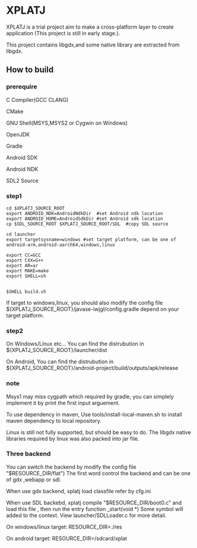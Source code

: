 # XPLATJ

XPLATJ is a trial project aim to make a cross-platform layer to create application (This project is still in early stage.).

This project contains libgdx,and some native library are extracted from libgdx.

## How to build

### prerequire
C Compiler(GCC CLANG)

CMake

GNU Shell(MSYS,MSYS2 or Cygwin on Windows)

OpenJDK

Gradle

Android SDK

Android NDK

SDL2 Source

### step1
```
cd $XPLATJ_SOURCE_ROOT
export ANDROID_NDK=AndroidNdkDir  #set Android ndk location
export ANDROID_HOME=AndroidSdkDir #set Android sdk location
cp $SDL_SOURCE_ROOT $XPLATJ_SOURCE_ROOT/SDL  #copy SDL source

cd launcher
export targetsysname=windows #set target platform, can be one of android-arm,android-aarch64,windows,linux

export CC=GCC
export CXX=G++
export AR=ar
export MAKE=make
export SHELL=sh


$SHELL build.sh
```

If target to windows,linux, you should also modify the config file ${XPLATJ_SOURCE_ROOT}/javase-lwjgl/config.gradle depend on your target platform.

### step2
On Windows/Linux etc... You can find the distrubution in ${XPLATJ_SOURCE_ROOT}/launcher/dist

On Android, You can find the distrubution in ${XPLATJ_SOURCE_ROOT}/android-project/build/outputs/apk/release

### note
Msys1 may miss cygpath which required by gradle, you can simplely implement it by print the first input arguement.

To use dependency in maven, Use tools/install-local-maven.sh to install maven dependency to local repository.

Linux is still not fully supported, but should be easy to do. The libgdx native libraries required by linux was also packed into jar file.

### Three backend
You can switch the backend by modify the config file "$RESOURCE_DIR/flat") The first word control the backend and can be one of gdx ,webapp or sdl.

When use gdx backend, xplatj load classfile refer by cfg.ini

When use SDL backebd, xplatj compile "$RESOURCE_DIR/boot0.c" and load this file , then run the entry function _start(void *)
Some symbol will added to the context. View launcher/SDLLoader.c for more detail. 

On windows/linux target:
RESOURCE_DIR=./res 

On android target:
RESOURCE_DIR=/sdcard/xplat 

